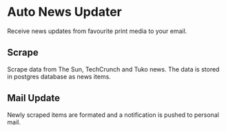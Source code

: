 # Auto News Updater

Receive news updates from favourite print media to your email.

## Scrape
Scrape data from The Sun, TechCrunch and Tuko news. The data is stored in postgres database as news items.

## Mail Update
Newly scraped items are formated and a notification is pushed to personal mail.
